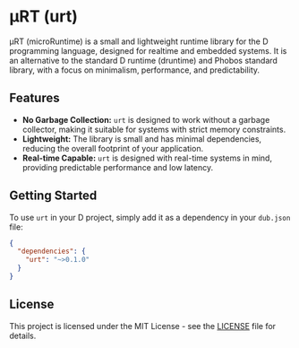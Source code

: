 # μRT (urt)

μRT (microRuntime) is a small and lightweight runtime library for the D programming language, designed for realtime and embedded systems. It is an alternative to the standard D runtime (druntime) and Phobos standard library, with a focus on minimalism, performance, and predictability.

## Features

*   **No Garbage Collection:** `urt` is designed to work without a garbage collector, making it suitable for systems with strict memory constraints.
*   **Lightweight:** The library is small and has minimal dependencies, reducing the overall footprint of your application.
*   **Real-time Capable:** `urt` is designed with real-time systems in mind, providing predictable performance and low latency.

## Getting Started

To use `urt` in your D project, simply add it as a dependency in your `dub.json` file:

```json
{
  "dependencies": {
    "urt": "~>0.1.0"
  }
}
```

## License

This project is licensed under the MIT License - see the [LICENSE](LICENSE) file for details.
